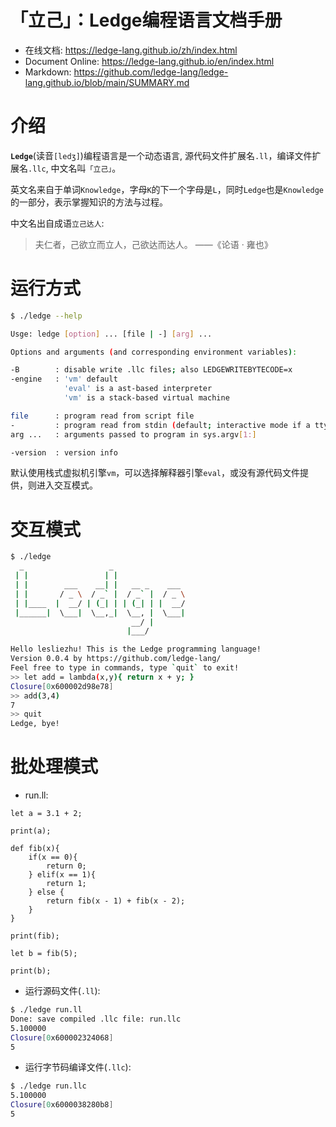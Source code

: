 # 「立己」：Ledge编程语言文档手册

- 在线文档: https://ledge-lang.github.io/zh/index.html
- Document Online: https://ledge-lang.github.io/en/index.html
- Markdown: https://github.com/ledge-lang/ledge-lang.github.io/blob/main/SUMMARY.md

# 介绍

**`Ledge`**(读音`[ledʒ]`)编程语言是一个动态语言, 源代码文件扩展名`.ll`，编译文件扩展名`.llc`, 中文名叫`「立己」`。

英文名来自于单词`Knowledge`，字母`K`的下一个字母是`L`，同时`Ledge`也是`Knowledge`的一部分，表示掌握知识的方法与过程。

中文名出自成语`立己达人`:

> 夫仁者，己欲立而立人，己欲达而达人。  ——《论语 · 雍也》


# 运行方式

```bash
$ ./ledge --help

Usge: ledge [option] ... [file | -] [arg] ...

Options and arguments (and corresponding environment variables):

-B        : disable write .llc files; also LEDGEWRITEBYTECODE=x
-engine   : 'vm' default
            'eval' is a ast-based interpreter
            'vm' is a stack-based virtual machine

file      : program read from script file
-         : program read from stdin (default; interactive mode if a tty)
arg ...   : arguments passed to program in sys.argv[1:]

-version  : version info
```

默认使用栈式虚拟机引擎`vm`，可以选择解释器引擎`eval`，或没有源代码文件提供，则进入交互模式。

# 交互模式

```bash
$ ./ledge
  _                   _
 | |                 | |
 | |        ___    __| |   __ _    ___
 | |       / _ \  / _` |  / _` |  / _ \
 | |____  |  __/ | (_| | | (_| | |  __/
 |______|  \___|  \__,_|  \__, |  \___|
                           __/ |
                          |___/

Hello lesliezhu! This is the Ledge programming language!
Version 0.0.4 by https://github.com/ledge-lang/
Feel free to type in commands, type `quit` to exit!
>> let add = lambda(x,y){ return x + y; }
Closure[0x600002d98e78]
>> add(3,4)
7
>> quit
Ledge, bye!
```

# 批处理模式

- run.ll:

```
let a = 3.1 + 2;

print(a);

def fib(x){
	if(x == 0){
		return 0;
	} elif(x == 1){
		return 1;
	} else {
		return fib(x - 1) + fib(x - 2);
	}
}

print(fib);

let b = fib(5);

print(b);
```

- 运行源码文件(`.ll`):

```bash
$ ./ledge run.ll
Done: save compiled .llc file: run.llc
5.100000
Closure[0x600002324068]
5
```

- 运行字节码编译文件(`.llc`):

```bash
$ ./ledge run.llc
5.100000
Closure[0x6000038280b8]
5
```
